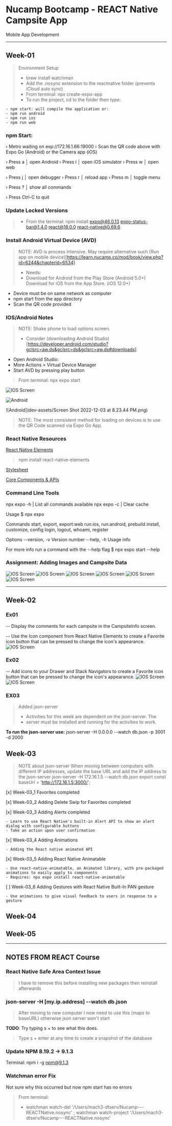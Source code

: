 # Nucamp Bootcamp - REACT Native Campsite App
 Mobile App Development

---
## Week-01
> Environment Setup
>- brew install watchman
>- Add the .nosync extension to the reactnative folder (prevents iCloud auto sync)
>- From terminal: npx create-expo-app
>- To run the project, cd to the folder then type:

```
- npm start: will compile the application or:
- npm run android
- npm run ios
- npm run web
```

### npm Start:
› Metro waiting on exp://172.16.1.66:19000
› Scan the QR code above with Expo Go (Android) or the Camera app (iOS)

› Press a │ open Android
› Press i │ open iOS simulator
› Press w │ open web

› Press j │ open debugger
› Press r │ reload app
› Press m │ toggle menu

› Press ? │ show all commands

› Press Ctrl-C to quit

### Update Locked Versions

>- From the terminal: npm install expo@46.0.13 expo-status-bar@1.4.0 react@18.0.0 react-native@0.69.6

### Install Android Virtual Device (AVD)
> NOTE: AVD is process intensive. May require alternative such
> (Run app on mobile device)[https://learn.nucamp.co/mod/book/view.php?id=6244&chapterid=6534]
> - Needs:
> - Download for Android from the Play Store (Android 5.0+)
    Download for iOS from the App Store. (iOS 12.0+)

- Device must be on same network as computer
- npm start from the app directory
- Scan the QR code provided

### IOS/Android Notes
> NOTE: Shake phone to load options screen.
> - Consider (downloading Android Studio)[https://developer.android.com/studio?gclsrc=aw.ds&gclsrc=ds&gclsrc=aw.ds#downloads]
- Open Android Studio:
- More Actions > Virtual Device Manager
- Start AVD by pressing play button

> From terminal: npx expo start  


![IOS Screen](dev-assets/expo-from-ios-2022120392409AM.jpg)

![Android](dev-assets/2022120375449PM.png)

![Android](dev-assets/Screen Shot 2022-12-03 at 8.23.44 PM.png)

> NOTE: The most consistent method for loading on devices is to use the QR Code scanned via Expo Go App.

### React Native Resources
[React Native Elements](https://reactnativeelements.com/docs/3.4.2/getting_started)

> npm install react-native-elements

[Stylesheet](https://reactnative.dev/docs/stylesheet)

[Core Components & APIs](https://reactnative.dev/docs/components-and-apis )


### Command Line Tools

npx expo -h | List all commands available
npx expo -c | Clear cache

Usage
$ npx expo <command>

Commands
start, export, export:web
run:ios, run:android, prebuild
install, customize, config
login, logout, whoami, register

Options
--version, -v   Version number
--help, -h      Usage info

For more info run a command with the --help flag
$ npx expo start --help

### Assignment: Adding Images and Campsite Data
![IOS Screen](dev-assets/IMG_0991.PNG)
![IOS Screen](dev-assets/IMG_0992.PNG)
![IOS Screen](dev-assets/IMG_0993.PNG)
![IOS Screen](dev-assets/IMG_0994.PNG)
![IOS Screen](dev-assets/IMG_0995.PNG)
![IOS Screen](dev-assets/IMG_0996.PNG)


---
## Week-02
### Ex01
-- Display the comments for each campsite in the CampsiteInfo screen.

-- Use the Icon component from React Native Elements to create a Favorite icon button that can be pressed to change the icon's appearance.
![IOS Screen](dev-assets/IMG_1024.jpeg)

### Ex02
-- Add icons to your Drawer and Stack Navigators to create a Favorite icon button that can be pressed to change the icon's appearance.
![IOS Screen](dev-assets/IMG_1026.jpg)
![IOS Screen](dev-assets/IMG_1027.jpg)

### EX03
> Added json-server
> - Activities for this week are dependent on the json-server. The
> - server must be installed and running for the activities to work.

**To run the json-server use:**
json-server -H 0.0.0.0 --watch db.json -p 3001 -d 2000

## Week-03

> NOTE about json-server
When moving between computers with different IP addresses, update the base URL and add the IP address to the json-server
> json-server -H 172.16.1.5 --watch db.json
> export const baseUrl = 'http://172.16.1.5:3000/';

 [x] Week-03_1 Favorites completed

 [x] Week-03_2 Adding Delete Swip for Favorites completed

 [x] Week-03_3 Adding Alerts completed
    
    - Learn to use React Native's built-in Alert API to show an alert dialog with configurable buttons
    - Take an action upon user confirmation

 [x] Week-03_4 Adding Animations 

    - Adding the React native animated API

 [x] Week-03_5 Adding React Native Animatable

    - Use react-native-animatable, an Animated library, with pre-packaged animations to easily apply to components
    - Requires: npx expo install react-native-animatable

 [ ] Week-03_6 Adding Gestures with React Native Built-In PAN gesture

    - Use animations to give visual feedback to users in response to a gesture


## Week-04




## Week-05



---
## NOTES FROM REACT Course


### React Native Safe Area Context Issue
> I have to remove this before installing new packages then reinstall afterwards 

### json-server -H [my.ip.address] --watch db.json 
> After moving to new computer I now need to use this (maps to baseURL) otherwise json server won't start


**TODO**: Try typing s + to see what this does.

>  Type s + enter at any time to create a snapshot of the database

### Update NPM 8.19.2 -> 9.1.3
Terminal: npm i -g npm@9.1.3

### Watchman error Fix
Not sure why this occurred but now npm start has no errors
> From terminal:
> - watchman watch-del '/Users/mach3-dtserv/Nucamp---REACTNative.nosync' ; watchman watch-project '/Users/mach3-dtserv/Nucamp---REACTNative.nosync'


